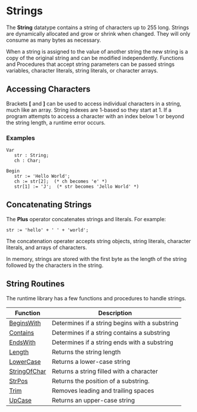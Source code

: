 # Strings

The **String** datatype contains a string of characters up to 255 long. Strings are
dynamically allocated and grow or shrink when changed. They will only consume as many
bytes as necessary.

When a string is assigned to the value of another string
the new string is a copy of the original string and can be modified independently.
Functions and Procedures that accept string parameters can be passed strings variables,
character literals, string literals, or character arrays.

## Accessing Characters

Brackets **[** and **]** can be used to access individual characters in a string,
much like an array. String indexes are 1-based so they start at 1. If a program
attempts to access a character with an index below 1 or beyond the string length,
a runtime error occurs.

### Examples

```
Var
   str : String;
   ch : Char;

Begin
   str := 'Hello World';
   ch := str[2];  (* ch becomes 'e' *)
   str[1] := 'J';  (* str becomes 'Jello World' *)
```

## Concatenating Strings

The **Plus** operator concatenates strings and literals.  For example:

```
str := 'hello' + ' ' + 'world';
```

The concatenation operater accepts string objects, string literals, character literals,
and arrays of characters.

In memory, strings are stored with the first byte as the length of the string followed
by the characters in the string.

## String Routines

The runtime library has a few functions and procedures to handle strings.

|Function                               |Description                                   |
|---------------------------------------|----------------------------------------------|
|[BeginsWith](../funcref/beginswith.md) |Determines if a string begins with a substring|
|[Contains](../funcref/contains.md)     |Determines if a string contains a substring   |
|[EndsWith](../funcref/endswith.md)     |Determines if a string ends with a substring  |
|[Length](../funcref/length.md)         |Returns the string length                     |
|[LowerCase](../funcref/lowercase.md)   |Returns a lower-case string                   |
|[StringOfChar](../funcref/strofchar.md)|Returns a string filled with a character      |
|[StrPos](../funcref/strpos.md)         |Returns the position of a substring.          |
|[Trim](../funcref/trim.md)             |Removes leading and trailing spaces           |
|[UpCase](../funcref/upcase.md)         |Returns an upper-case string                  |
